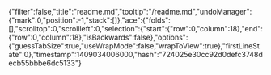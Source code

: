 {"filter":false,"title":"readme.md","tooltip":"/readme.md","undoManager":{"mark":0,"position":-1,"stack":[]},"ace":{"folds":[],"scrolltop":0,"scrollleft":0,"selection":{"start":{"row":0,"column":18},"end":{"row":0,"column":18},"isBackwards":false},"options":{"guessTabSize":true,"useWrapMode":false,"wrapToView":true},"firstLineState":0},"timestamp":1409034006000,"hash":"724025e30cc92d0defc3748decb55bbbe6dc5133"}